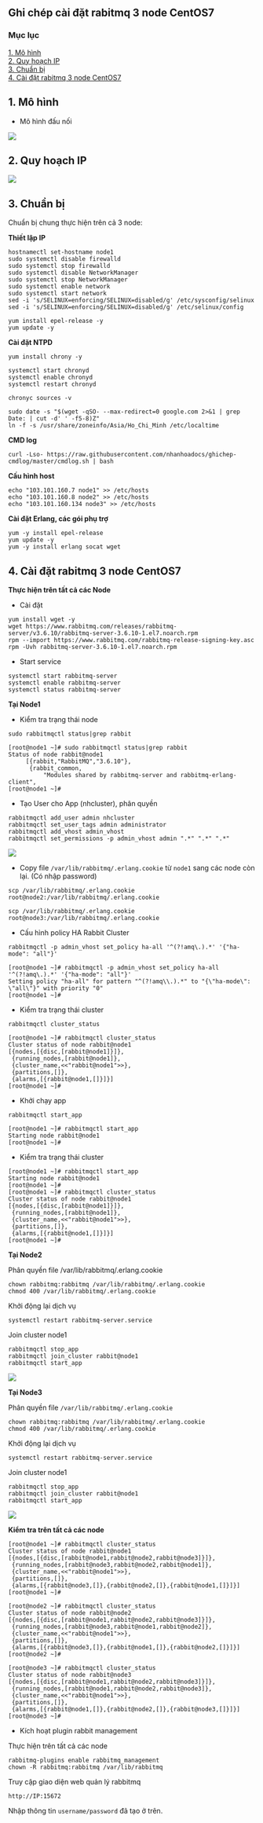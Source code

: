 ## Ghi chép cài đặt rabitmq 3 node CentOS7

### Mục lục

[1. Mô hình](#mohinh)<br>
[2. Quy hoạch IP](#ip)<br>
[3. Chuẩn bị](#chuanbi)<br>
[4. Cài đặt rabitmq 3 node CentOS7](#caidat)<br>

<a name="mohinh"></a>
## 1. Mô hình

- Mô hình đấu nối

![](../images/rabitmq-3node/cluster-ha-rabitmq.png)

<a name="ip"></a>
## 2. Quy hoạch IP

![](../images/rabitmq-3node/Screenshot_816.png)

<a name="chuanbi"></a>
## 3. Chuẩn bị

Chuẩn bị chung thực hiện trên cả 3 node:

**Thiết lập IP**

```
hostnamectl set-hostname node1
sudo systemctl disable firewalld
sudo systemctl stop firewalld
sudo systemctl disable NetworkManager
sudo systemctl stop NetworkManager
sudo systemctl enable network
sudo systemctl start network
sed -i 's/SELINUX=enforcing/SELINUX=disabled/g' /etc/sysconfig/selinux
sed -i 's/SELINUX=enforcing/SELINUX=disabled/g' /etc/selinux/config
```

```
yum install epel-release -y
yum update -y
```

**Cài đặt NTPD**

```
yum install chrony -y 

systemctl start chronyd 
systemctl enable chronyd
systemctl restart chronyd 

chronyc sources -v
```

```
sudo date -s "$(wget -qSO- --max-redirect=0 google.com 2>&1 | grep Date: | cut -d' ' -f5-8)Z"
ln -f -s /usr/share/zoneinfo/Asia/Ho_Chi_Minh /etc/localtime
```

**CMD log**

```
curl -Lso- https://raw.githubusercontent.com/nhanhoadocs/ghichep-cmdlog/master/cmdlog.sh | bash
```

**Cấu hình host**

```
echo "103.101.160.7 node1" >> /etc/hosts
echo "103.101.160.8 node2" >> /etc/hosts
echo "103.101.160.134 node3" >> /etc/hosts
```


**Cài đặt Erlang, các gói phụ trợ**

```
yum -y install epel-release
yum update -y
yum -y install erlang socat wget
```

<a name="caidat"></a>
## 4. Cài đặt rabitmq 3 node CentOS7

**Thực hiện trên tất cả các Node**

- Cài đặt

```
yum install wget -y
wget https://www.rabbitmq.com/releases/rabbitmq-server/v3.6.10/rabbitmq-server-3.6.10-1.el7.noarch.rpm
rpm --import https://www.rabbitmq.com/rabbitmq-release-signing-key.asc
rpm -Uvh rabbitmq-server-3.6.10-1.el7.noarch.rpm
```

- Start service

```
systemctl start rabbitmq-server
systemctl enable rabbitmq-server
systemctl status rabbitmq-server
```

**Tại Node1**

- Kiểm tra trạng thái node

```
sudo rabbitmqctl status|grep rabbit
```

```
[root@node1 ~]# sudo rabbitmqctl status|grep rabbit
Status of node rabbit@node1
     [{rabbit,"RabbitMQ","3.6.10"},
      {rabbit_common,
          "Modules shared by rabbitmq-server and rabbitmq-erlang-client",
[root@node1 ~]#
```

- Tạo User cho App (nhcluster), phân quyền

```
rabbitmqctl add_user admin nhcluster
rabbitmqctl set_user_tags admin administrator
rabbitmqctl add_vhost admin_vhost
rabbitmqctl set_permissions -p admin_vhost admin ".*" ".*" ".*"
```

![](../images/rabitmq-3node/Screenshot_817.png)

- Copy file `/var/lib/rabbitmq/.erlang.cookie` từ `node1` sang các node còn lại. (Có nhập password)

```
scp /var/lib/rabbitmq/.erlang.cookie root@node2:/var/lib/rabbitmq/.erlang.cookie

scp /var/lib/rabbitmq/.erlang.cookie root@node3:/var/lib/rabbitmq/.erlang.cookie
```

- Cấu hình policy HA Rabbit Cluster

```
rabbitmqctl -p admin_vhost set_policy ha-all '^(?!amq\.).*' '{"ha-mode": "all"}'
```

```
[root@node1 ~]# rabbitmqctl -p admin_vhost set_policy ha-all '^(?!amq\.).*' '{"ha-mode": "all"}'
Setting policy "ha-all" for pattern "^(?!amq\\.).*" to "{\"ha-mode\": \"all\"}" with priority "0"
[root@node1 ~]#
```

- Kiểm tra trạng thái cluster

```
rabbitmqctl cluster_status
```

```
[root@node1 ~]# rabbitmqctl cluster_status
Cluster status of node rabbit@node1
[{nodes,[{disc,[rabbit@node1]}]},
 {running_nodes,[rabbit@node1]},
 {cluster_name,<<"rabbit@node1">>},
 {partitions,[]},
 {alarms,[{rabbit@node1,[]}]}]
[root@node1 ~]#
```

- Khởi chạy app

```
rabbitmqctl start_app
```

```
[root@node1 ~]# rabbitmqctl start_app
Starting node rabbit@node1
[root@node1 ~]#
```

- Kiểm tra trạng thái cluster

```
[root@node1 ~]# rabbitmqctl start_app
Starting node rabbit@node1
[root@node1 ~]#
[root@node1 ~]# rabbitmqctl cluster_status
Cluster status of node rabbit@node1
[{nodes,[{disc,[rabbit@node1]}]},
 {running_nodes,[rabbit@node1]},
 {cluster_name,<<"rabbit@node1">>},
 {partitions,[]},
 {alarms,[{rabbit@node1,[]}]}]
[root@node1 ~]#
```

**Tại Node2**

Phân quyền file /var/lib/rabbitmq/.erlang.cookie

```
chown rabbitmq:rabbitmq /var/lib/rabbitmq/.erlang.cookie
chmod 400 /var/lib/rabbitmq/.erlang.cookie
```

Khởi động lại dịch vụ

```
systemctl restart rabbitmq-server.service
```

Join cluster node1

```
rabbitmqctl stop_app
rabbitmqctl join_cluster rabbit@node1
rabbitmqctl start_app
```

![](../images/rabitmq-3node/Screenshot_818.png)

**Tại Node3**

Phân quyền file `/var/lib/rabbitmq/.erlang.cookie`

```
chown rabbitmq:rabbitmq /var/lib/rabbitmq/.erlang.cookie
chmod 400 /var/lib/rabbitmq/.erlang.cookie
```

Khởi động lại dịch vụ

```
systemctl restart rabbitmq-server.service
```

Join cluster node1

```
rabbitmqctl stop_app
rabbitmqctl join_cluster rabbit@node1
rabbitmqctl start_app
```

![](../images/rabitmq-3node/Screenshot_819.png)

**Kiểm tra trên tất cả các node**

```
[root@node1 ~]# rabbitmqctl cluster_status
Cluster status of node rabbit@node1
[{nodes,[{disc,[rabbit@node1,rabbit@node2,rabbit@node3]}]},
 {running_nodes,[rabbit@node3,rabbit@node2,rabbit@node1]},
 {cluster_name,<<"rabbit@node1">>},
 {partitions,[]},
 {alarms,[{rabbit@node3,[]},{rabbit@node2,[]},{rabbit@node1,[]}]}]
[root@node1 ~]#
```

```
[root@node2 ~]# rabbitmqctl cluster_status
Cluster status of node rabbit@node2
[{nodes,[{disc,[rabbit@node1,rabbit@node2,rabbit@node3]}]},
 {running_nodes,[rabbit@node3,rabbit@node1,rabbit@node2]},
 {cluster_name,<<"rabbit@node1">>},
 {partitions,[]},
 {alarms,[{rabbit@node3,[]},{rabbit@node1,[]},{rabbit@node2,[]}]}]
[root@node2 ~]#
```

```
[root@node3 ~]# rabbitmqctl cluster_status
Cluster status of node rabbit@node3
[{nodes,[{disc,[rabbit@node1,rabbit@node2,rabbit@node3]}]},
 {running_nodes,[rabbit@node1,rabbit@node2,rabbit@node3]},
 {cluster_name,<<"rabbit@node1">>},
 {partitions,[]},
 {alarms,[{rabbit@node1,[]},{rabbit@node2,[]},{rabbit@node3,[]}]}]
[root@node3 ~]#
```

- Kích hoạt plugin rabbit management

Thực hiện trên tất cả các node

```
rabbitmq-plugins enable rabbitmq_management
chown -R rabbitmq:rabbitmq /var/lib/rabbitmq
```

Truy cập giao diện web quản lý rabbitmq

```
http://IP:15672
```

Nhập thông tin `username/password` đã tạo ở trên.




















































